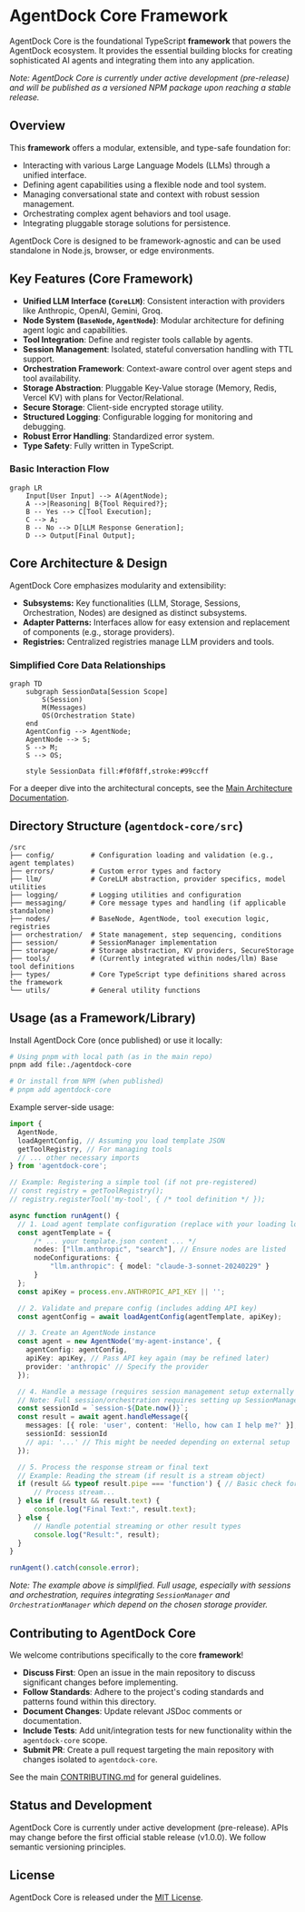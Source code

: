 # AgentDock Core Framework

AgentDock Core is the foundational TypeScript **framework** that powers the AgentDock ecosystem. It provides the essential building blocks for creating sophisticated AI agents and integrating them into any application.

*Note: AgentDock Core is currently under active development (pre-release) and will be published as a versioned NPM package upon reaching a stable release.*

## Overview

This **framework** offers a modular, extensible, and type-safe foundation for:

-   Interacting with various Large Language Models (LLMs) through a unified interface.
-   Defining agent capabilities using a flexible node and tool system.
-   Managing conversational state and context with robust session management.
-   Orchestrating complex agent behaviors and tool usage.
-   Integrating pluggable storage solutions for persistence.

AgentDock Core is designed to be framework-agnostic and can be used standalone in Node.js, browser, or edge environments.

## Key Features (Core Framework)

-   **Unified LLM Interface (`CoreLLM`)**: Consistent interaction with providers like Anthropic, OpenAI, Gemini, Groq.
-   **Node System (`BaseNode`, `AgentNode`)**: Modular architecture for defining agent logic and capabilities.
-   **Tool Integration**: Define and register tools callable by agents.
-   **Session Management**: Isolated, stateful conversation handling with TTL support.
-   **Orchestration Framework**: Context-aware control over agent steps and tool availability.
-   **Storage Abstraction**: Pluggable Key-Value storage (Memory, Redis, Vercel KV) with plans for Vector/Relational.
-   **Secure Storage**: Client-side encrypted storage utility.
-   **Structured Logging**: Configurable logging for monitoring and debugging.
-   **Robust Error Handling**: Standardized error system.
-   **Type Safety**: Fully written in TypeScript.

### Basic Interaction Flow

```mermaid
graph LR
    Input[User Input] --> A(AgentNode);
    A -->|Reasoning| B{Tool Required?};
    B -- Yes --> C[Tool Execution];
    C --> A;
    B -- No --> D[LLM Response Generation];
    D --> Output[Final Output];
```

## Core Architecture & Design

AgentDock Core emphasizes modularity and extensibility:

-   **Subsystems:** Key functionalities (LLM, Storage, Sessions, Orchestration, Nodes) are designed as distinct subsystems.
-   **Adapter Patterns:** Interfaces allow for easy extension and replacement of components (e.g., storage providers).
-   **Registries:** Centralized registries manage LLM providers and tools.

### Simplified Core Data Relationships

```mermaid
graph TD
    subgraph SessionData[Session Scope]
        S(Session)
        M(Messages)
        OS(Orchestration State)
    end
    AgentConfig --> AgentNode;
    AgentNode --> S;
    S --> M;
    S --> OS;

    style SessionData fill:#f0f8ff,stroke:#99ccff
```

For a deeper dive into the architectural concepts, see the [Main Architecture Documentation](../docs/architecture/README.md).

## Directory Structure (`agentdock-core/src`)

```
/src
├── config/         # Configuration loading and validation (e.g., agent templates)
├── errors/         # Custom error types and factory
├── llm/            # CoreLLM abstraction, provider specifics, model utilities
├── logging/        # Logging utilities and configuration
├── messaging/      # Core message types and handling (if applicable standalone)
├── nodes/          # BaseNode, AgentNode, tool execution logic, registries
├── orchestration/  # State management, step sequencing, conditions
├── session/        # SessionManager implementation
├── storage/        # Storage abstraction, KV providers, SecureStorage
├── tools/          # (Currently integrated within nodes/llm) Base tool definitions 
├── types/          # Core TypeScript type definitions shared across the framework
└── utils/          # General utility functions
```

## Usage (as a Framework/Library)

Install AgentDock Core (once published) or use it locally:

```bash
# Using pnpm with local path (as in the main repo)
pnpm add file:./agentdock-core 

# Or install from NPM (when published)
# pnpm add agentdock-core 
```

Example server-side usage:

```typescript
import {
  AgentNode,
  loadAgentConfig, // Assuming you load template JSON
  getToolRegistry, // For managing tools
  // ... other necessary imports
} from 'agentdock-core';

// Example: Registering a simple tool (if not pre-registered)
// const registry = getToolRegistry();
// registry.registerTool('my-tool', { /* tool definition */ });

async function runAgent() {
  // 1. Load agent template configuration (replace with your loading logic)
  const agentTemplate = { 
      /* ... your template.json content ... */
      nodes: ["llm.anthropic", "search"], // Ensure nodes are listed
      nodeConfigurations: { 
          "llm.anthropic": { model: "claude-3-sonnet-20240229" }
      }
  };
  const apiKey = process.env.ANTHROPIC_API_KEY || '';

  // 2. Validate and prepare config (includes adding API key)
  const agentConfig = await loadAgentConfig(agentTemplate, apiKey);

  // 3. Create an AgentNode instance
  const agent = new AgentNode('my-agent-instance', {
    agentConfig: agentConfig,
    apiKey: apiKey, // Pass API key again (may be refined later)
    provider: 'anthropic' // Specify the provider
  });

  // 4. Handle a message (requires session management setup externally or basic usage)
  // Note: Full session/orchestration requires setting up SessionManager/OrchestrationManager
  const sessionId = `session-${Date.now()}`;
  const result = await agent.handleMessage({
    messages: [{ role: 'user', content: 'Hello, how can I help me?' }],
    sessionId: sessionId
    // api: '...' // This might be needed depending on external setup
  });

  // 5. Process the response stream or final text
  // Example: Reading the stream (if result is a stream object)
  if (result && typeof result.pipe === 'function') { // Basic check for stream
      // Process stream... 
  } else if (result && result.text) {
      console.log("Final Text:", result.text);
  } else {
      // Handle potential streaming or other result types
      console.log("Result:", result);
  }
}

runAgent().catch(console.error);
```

*Note: The example above is simplified. Full usage, especially with sessions and orchestration, requires integrating `SessionManager` and `OrchestrationManager` which depend on the chosen storage provider.*

## Contributing to AgentDock Core

We welcome contributions specifically to the core **framework**!

-   **Discuss First**: Open an issue in the main repository to discuss significant changes before implementing.
-   **Follow Standards**: Adhere to the project's coding standards and patterns found within this directory.
-   **Document Changes**: Update relevant JSDoc comments or documentation.
-   **Include Tests**: Add unit/integration tests for new functionality within the `agentdock-core` scope.
-   **Submit PR**: Create a pull request targeting the main repository with changes isolated to `agentdock-core`.

See the main [CONTRIBUTING.md](../CONTRIBUTING.md) for general guidelines.

## Status and Development

AgentDock Core is currently under active development (pre-release). APIs may change before the first official stable release (v1.0.0). We follow semantic versioning principles.

## License

AgentDock Core is released under the [MIT License](../LICENSE). 